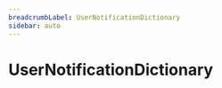 ```yaml
---
breadcrumbLabel: UserNotificationDictionary
sidebar: auto
---
```


# UserNotificationDictionary

<ProxySummary/>

<ApiDocs/>
